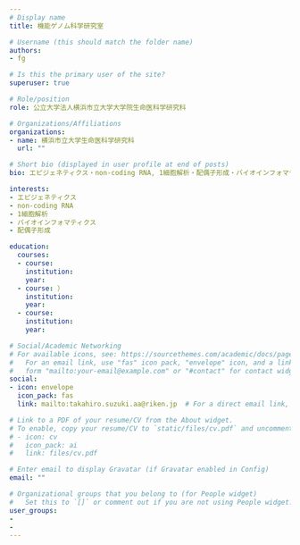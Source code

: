 ```yaml
---
# Display name
title: 機能ゲノム科学研究室

# Username (this should match the folder name)
authors:
- fg

# Is this the primary user of the site?
superuser: true

# Role/position
role: 公立大学法人横浜市立大学大学院生命医科学研究科

# Organizations/Affiliations
organizations:
- name: 横浜市立大学生命医科学研究科
  url: ""

# Short bio (displayed in user profile at end of posts)
bio: エピジェネティクス・non-coding RNA, 1細胞解析・配偶子形成・バイオインフォマティクス

interests:
- エピジェネティクス
- non-coding RNA
- 1細胞解析
- バイオインフォマティクス
- 配偶子形成

education:
  courses:
  - course:
    institution:
    year:
  - course: ）
    institution: 
    year:
  - course:
    institution:
    year:

# Social/Academic Networking
# For available icons, see: https://sourcethemes.com/academic/docs/page-builder/#icons
#   For an email link, use "fas" icon pack, "envelope" icon, and a link in the
#   form "mailto:your-email@example.com" or "#contact" for contact widget.
social:
- icon: envelope
  icon_pack: fas
  link: mailto:takahiro.suzuki.aa@riken.jp  # For a direct email link, use "mailto:test@example.org".

# Link to a PDF of your resume/CV from the About widget.
# To enable, copy your resume/CV to `static/files/cv.pdf` and uncomment the lines below.
# - icon: cv
#   icon_pack: ai
#   link: files/cv.pdf

# Enter email to display Gravatar (if Gravatar enabled in Config)
email: ""

# Organizational groups that you belong to (for People widget)
#   Set this to `[]` or comment out if you are not using People widget.
user_groups:
- 
- 
---
```

